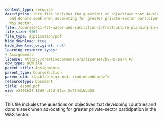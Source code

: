 ```yaml
---
content_type: resource
description: This file includes the questions on objectives that developing countries
  and donors seek when advocating for greater private-sector participation in the
  W&S sector.
file: /courses/11-479-water-and-sanitation-infrastructure-planning-in-developing-countries-spring-2005/e3803b2f15d0e82d01cc3a714d1bbd82_assn8.pdf
file_size: 9667
file_type: application/pdf
hide_download: true
hide_download_original: null
learning_resource_types:
- Assignments
license: https://creativecommons.org/licenses/by-nc-sa/4.0/
ocw_type: OCWFile
parent_title: Assignments
parent_type: CourseSection
parent_uid: 5fa7bfa9-6143-64d1-7546-0da9bb2692f9
resourcetype: Document
title: assn8.pdf
uid: e3803b2f-15d0-e82d-01cc-3a714d1bbd82
---
```

This file includes the questions on objectives that developing countries and donors seek when advocating for greater private-sector participation in the W&S sector.
